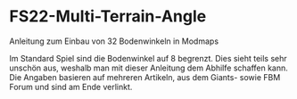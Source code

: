 # FS22-Multi-Terrain-Angle
Anleitung zum Einbau von 32 Bodenwinkeln in Modmaps

Im Standard Spiel sind die Bodenwinkel auf 8 begrenzt. Dies sieht teils sehr unschön aus, weshalb man mit dieser Anleitung dem Abhilfe schaffen kann. Die Angaben basieren auf mehreren Artikeln, aus dem Giants- sowie FBM Forum und sind am Ende verlinkt.
